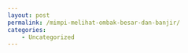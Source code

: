 ```yaml
---
layout: post
permalink: /mimpi-melihat-ombak-besar-dan-banjir/
categories:
    - Uncategorized
---
```


